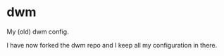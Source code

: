 dwm
===

My (old) dwm config.

I have now forked the dwm repo and I keep all my configuration in there.
